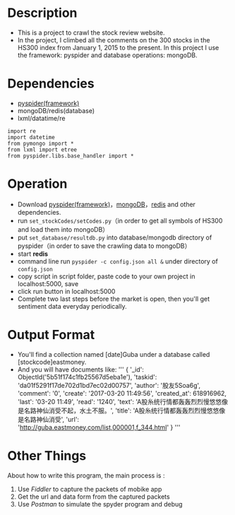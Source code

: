 # Description
* This is a project to crawl the stock review website. 
* In the project, I climbed all the comments on the 300 stocks in the HS300 index from January 1, 2015 to the present. In this project I use the framework: pyspider and database operations: mongoDB.


# Dependencies
+ [pyspider(framework)](http://docs.pyspider.org/en/latest/)
+ mongoDB/redis(database)
+ lxml/datatime/re

```
import re
import datetime
from pymongo import *
from lxml import etree
from pyspider.libs.base_handler import *
```

# Operation

+ Download [pyspider(framework)](http://docs.pyspider.org/en/latest/)，[mongoDB](https://www.mongodb.com/)，[redis](https://redis.io/) and other dependencies.
+ run `set_stockCodes/setCodes.py`（in order to get all symbols of HS300 and load them into mongoDB）
+ put `set_database/resultdb.py` into database/mongodb directory of pyspider（in order to save the crawling data to mongoDB）
+ start **redis**
+ command line run `pyspider -c config.json all &` under directory of `config.json`
+ copy script in script folder, paste code to your own project in localhost:5000, save
+ click run button in localhost:5000
+ Complete two last steps before the market is open, then you'll get sentiment data everyday periodically.






# Output Format
* You'll find a collection named [date]Guba under a database called [stockcode]eastmoney.
* And you will have documents like:
'''
{
'_id': ObjectId('5b51f174c1fb25567d5eba1e'), 
'taskid': 'da01f5291f17de702d1bd7ec02d00757', 
'author': '股友5Soa6g', 
'comment': '0', 
'create': '2017-03-20 11:49:56', 
'created_at': 618916962, 
'last': '03-20 11:49', 
'read': '1240', 
'text': 'A股糸统行情都轰轰烈烈慢悠悠像是名路神仙消受不起，水土不服。', 
'title': 'A股糸统行情都轰轰烈烈慢悠悠像是名路神仙消受', 
'url': 'http://guba.eastmoney.com/list,000001,f_344.html'
}
'''

# Other Things
About how to write this program, the main process is :
1. Use *Fiddler* to capture the packets of mobike app
2. Get the url and data form from the captured packets
3. Use *Postman* to simulate the spyder program and debug
